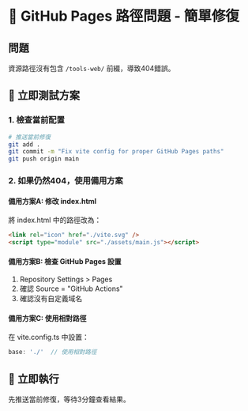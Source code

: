 # 🎯 GitHub Pages 路徑問題 - 簡單修復

## 問題
資源路徑沒有包含 `/tools-web/` 前綴，導致404錯誤。

## 🔧 立即測試方案

### 1. 檢查當前配置
```bash
# 推送當前修復
git add .
git commit -m "Fix vite config for proper GitHub Pages paths"
git push origin main
```

### 2. 如果仍然404，使用備用方案

#### 備用方案A: 修改 index.html
將 index.html 中的路徑改為：
```html
<link rel="icon" href="./vite.svg" />
<script type="module" src="./assets/main.js"></script>
```

#### 備用方案B: 檢查 GitHub Pages 設置
1. Repository Settings > Pages
2. 確認 Source = "GitHub Actions"
3. 確認沒有自定義域名

#### 備用方案C: 使用相對路徑
在 vite.config.ts 中設置：
```typescript
base: './'  // 使用相對路徑
```

## 🚀 立即執行
先推送當前修復，等待3分鐘查看結果。